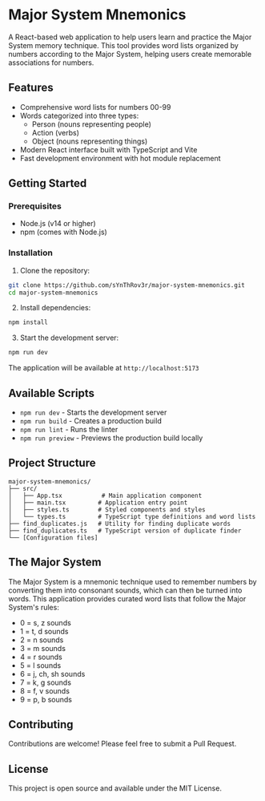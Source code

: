 # Major System Mnemonics

A React-based web application to help users learn and practice the Major System memory technique. This tool provides word lists organized by numbers according to the Major System, helping users create memorable associations for numbers.

## Features

- Comprehensive word lists for numbers 00-99
- Words categorized into three types:
  - Person (nouns representing people)
  - Action (verbs)
  - Object (nouns representing things)
- Modern React interface built with TypeScript and Vite
- Fast development environment with hot module replacement

## Getting Started

### Prerequisites

- Node.js (v14 or higher)
- npm (comes with Node.js)

### Installation

1. Clone the repository:
```bash
git clone https://github.com/sYnThRov3r/major-system-mnemonics.git
cd major-system-mnemonics
```

2. Install dependencies:
```bash
npm install
```

3. Start the development server:
```bash
npm run dev
```

The application will be available at `http://localhost:5173`

## Available Scripts

- `npm run dev` - Starts the development server
- `npm run build` - Creates a production build
- `npm run lint` - Runs the linter
- `npm run preview` - Previews the production build locally

## Project Structure

```
major-system-mnemonics/
├── src/
│   ├── App.tsx           # Main application component
│   ├── main.tsx         # Application entry point
│   ├── styles.ts        # Styled components and styles
│   └── types.ts         # TypeScript type definitions and word lists
├── find_duplicates.js   # Utility for finding duplicate words
├── find_duplicates.ts   # TypeScript version of duplicate finder
└── [Configuration files]
```

## The Major System

The Major System is a mnemonic technique used to remember numbers by converting them into consonant sounds, which can then be turned into words. This application provides curated word lists that follow the Major System's rules:

- 0 = s, z sounds
- 1 = t, d sounds
- 2 = n sounds
- 3 = m sounds
- 4 = r sounds
- 5 = l sounds
- 6 = j, ch, sh sounds
- 7 = k, g sounds
- 8 = f, v sounds
- 9 = p, b sounds

## Contributing

Contributions are welcome! Please feel free to submit a Pull Request.

## License

This project is open source and available under the MIT License. 